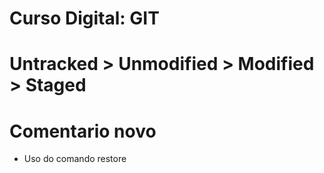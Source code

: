 # Curso Digital: GIT
# Untracked > Unmodified > Modified > Staged
# Comentario novo

* Uso do comando restore 
